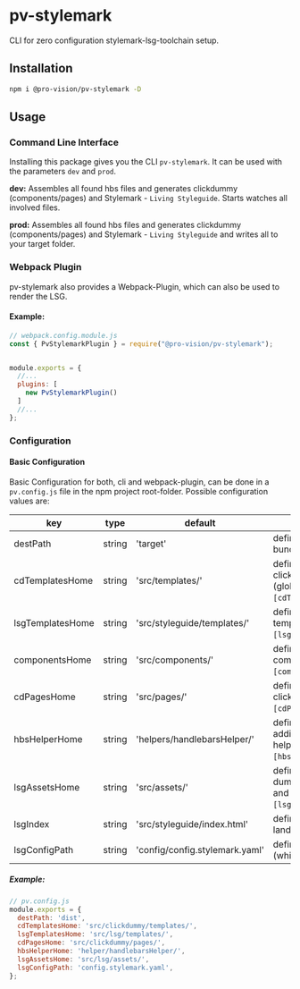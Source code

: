 # pv-stylemark

CLI for zero configuration stylemark-lsg-toolchain setup.

## Installation

```sh
npm i @pro-vision/pv-stylemark -D
```

## Usage

### Command Line Interface
Installing this package gives you the CLI `pv-stylemark`. It can be used with the parameters `dev` and `prod`. 

**dev:**
Assembles all found hbs files and generates clickdummy (components/pages) and Stylemark - `Living Styleguide`. Starts watches all involved files.

**prod:**
Assembles all found hbs files and generates clickdummy (components/pages) and Stylemark - `Living Styleguide` and writes all to your target folder.

### Webpack Plugin
pv-stylemark also provides a Webpack-Plugin, which can also be used to render the LSG. 

#### Example:
```js
// webpack.config.module.js
const { PvStylemarkPlugin } = require("@pro-vision/pv-stylemark");


module.exports = {
  //...
  plugins: [
    new PvStylemarkPlugin()
  ]
  //...
};
```


### Configuration

#### Basic Configuration
Basic Configuration for both, cli and webpack-plugin, can be done in a `pv.config.js` file in the npm project root-folder. Possible configuration values are:

| key               | type    | default                         |          usage                |
| -------------     | ------  | --------                        | ----------------------------- |
| destPath          | string  | 'target'                        | defines where to put bundled files |
| cdTemplatesHome   | string  | 'src/templates/'                | defines homefolder of clickdummy-templates (glob: `[cdTemplatesHome]**/*.hbs`) |
| lsgTemplatesHome  | string  | 'src/styleguide/templates/'     | defines homefolder of lsg-templates (glob: `[lsgTemplatesHome]**/*.hbs`) |
| componentsHome    | string  | 'src/components/'               | defines homefolder of components (glob: `[componentsHome]**/*.hbs`) |
| cdPagesHome       | string  | 'src/pages/'                    | defines homefolder of clickdummy-pages (glob: `[cdPagesHome]**/*.hbs`) |
| hbsHelperHome     | string  | 'helpers/handlebarsHelper/'     | defines homefolder of additional handlebars-helpers (glob: `[hbsHelperHome]*.js`) |
| lsgAssetsHome     | string  | 'src/assets/'                   | defines homefolder of dummy assets used in lsg and clickdummy (glob: `[lsgAssetsHome]**/*.js`) |
| lsgIndex          | string  | 'src/styleguide/index.html'     | defines path to styleguide landing page html file |
| lsgConfigPath     | string  | 'config/config.stylemark.yaml'  | defines path to lsg config file (which is required) |

##### Example:

```js
// pv.config.js
module.exports = {
  destPath: 'dist',
  cdTemplatesHome: 'src/clickdummy/templates/',
  lsgTemplatesHome: 'src/lsg/templates/',
  cdPagesHome: 'src/clickdummy/pages/',
  hbsHelperHome: 'helper/handlebarsHelper/',
  lsgAssetsHome: 'src/lsg/assets/',
  lsgConfigPath: 'config.stylemark.yaml',
};
```